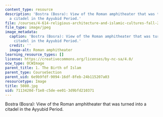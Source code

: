 ```yaml
---
content_type: resource
description: 'Bostra (Bosra): View of the Roman amphitheater that was turned into
  a citadel in the Ayyubid Period.'
file: /courses/4-614-religious-architecture-and-islamic-cultures-fall-2002/7113420df1e8c5deee013d9bfd210371_5080.jpg
file_type: image/jpeg
image_metadata:
  caption: 'Bostra (Bosra): View of the Roman amphitheater that was turned into a
    citadel in the Ayyubid Period.'
  credit: ''
  image-alt: Roman amphitheater
learning_resource_types: []
license: https://creativecommons.org/licenses/by-nc-sa/4.0/
ocw_type: OCWImage
parent_title: 1. The Birth of Islam
parent_type: CourseSection
parent_uid: 6e9b9fdf-9094-16df-8feb-24b115207a03
resourcetype: Image
title: 5080.jpg
uid: 7113420d-f1e8-c5de-ee01-3d9bfd210371
---
```

Bostra (Bosra): View of the Roman amphitheater that was turned into a citadel in the Ayyubid Period.